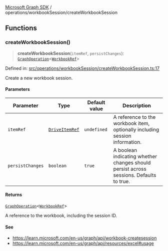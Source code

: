 [Microsoft Graph SDK](../../README.md) / operations/workbookSession/createWorkbookSession

## Functions

### createWorkbookSession()

> **createWorkbookSession**(`itemRef`, `persistChanges`): [`GraphOperation`](../../models/GraphOperation.md#graphoperation)\<[`WorkbookRef`](../../models/WorkbookRef.md#workbookref)\>

Defined in: [src/operations/workbookSession/createWorkbookSession.ts:17](https://github.com/Future-Secure-AI/microsoft-graph/blob/main/src/operations/workbookSession/createWorkbookSession.ts#L17)

Create a new workbook session.

#### Parameters

| Parameter | Type | Default value | Description |
| ------ | ------ | ------ | ------ |
| `itemRef` | [`DriveItemRef`](../../models/DriveItemRef.md#driveitemref) | `undefined` | A reference to the workbook item, optionally including session information. |
| `persistChanges` | `boolean` | `true` | A boolean indicating whether changes should persist across sessions. Defaults to true. |

#### Returns

[`GraphOperation`](../../models/GraphOperation.md#graphoperation)\<[`WorkbookRef`](../../models/WorkbookRef.md#workbookref)\>

A reference to the workbook, including the session ID.

#### See

 - https://learn.microsoft.com/en-us/graph/api/workbook-createsession
 - https://learn.microsoft.com/en-us/graph/api/resources/excel#usage
